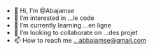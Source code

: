- 👋 Hi, I’m @Abajamse
- 👀 I’m interested in ...le code
- 🌱 I’m currently learning ...en ligne
- 💞️ I’m looking to collaborate on ...des projet
- 📫 How to reach me ...abbajamse@gmail.com

<!---
Abajamse/Abajamse is a ✨ special ✨ repository because its `README.md` (this file) appears on your GitHub profile.
You can click the Preview link to take a look at your changes.
--->
